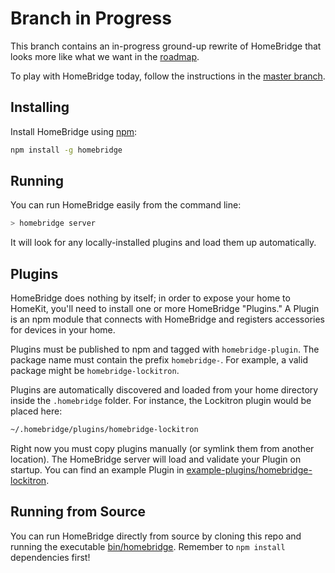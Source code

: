 
# Branch in Progress

This branch contains an in-progress ground-up rewrite of HomeBridge that looks more like what we want in the [roadmap](/nfarina/homebridge/wiki/Roadmap).

To play with HomeBridge today, follow the instructions in the [master branch](/nfarina/homebridge).

## Installing

Install HomeBridge using [npm](https://npmjs.com):

```sh
npm install -g homebridge
```

## Running

You can run HomeBridge easily from the command line:

```sh
> homebridge server
```

It will look for any locally-installed plugins and load them up automatically.

## Plugins

HomeBridge does nothing by itself; in order to expose your home to HomeKit, you'll need to install one or more HomeBridge "Plugins." A Plugin is an npm module that connects with HomeBridge and registers accessories for devices in your home.

Plugins must be published to npm and tagged with `homebridge-plugin`. The package name must contain the prefix `homebridge-`. For example, a valid package might be `homebridge-lockitron`.

Plugins are automatically discovered and loaded from your home directory inside the `.homebridge` folder. For instance, the Lockitron plugin would be placed here:

```sh
~/.homebridge/plugins/homebridge-lockitron
```

Right now you must copy plugins manually (or symlink them from another location). The HomeBridge server will load and validate your Plugin on startup. You can find an example Plugin in [example-plugins/homebridge-lockitron]().

## Running from Source

You can run HomeBridge directly from source by cloning this repo and running the executable [bin/homebridge](). Remember to `npm install` dependencies first!